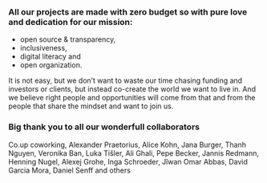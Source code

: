 ### All our projects are made with zero budget so with pure love and dedication for our mission: 
* open source & transparency, 
* inclusiveness, 
* digital literacy and 
* open organization. 

It is not easy, but we don’t want to waste our time chasing funding and investors or clients, but instead co-create the world we want to live in. And we believe right people and opportunities will come from that and from the people that share the mindset and want to join us.

### Big thank you to all our wonderfull collaborators 
Co.up coworking, 
Alexander Praetorius, 
Alice Kohn, 
Jana Burger, 
Thanh Nguyen, 
Veronika Ban, 
Luka Tišler, 
Ali Ghali, 
Pepe Becker, 
Jannis Redmann, 
Henning Nugel, 
Alexej Grohe, 
Inga Schroeder, 
Jîwan Omar Abbas, 
David Garcia Mora, 
Daniel Senff and others 
